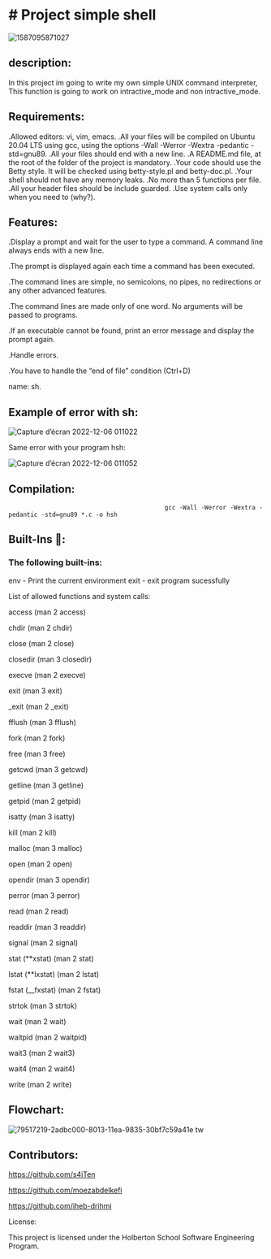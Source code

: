 #                                                         # Project simple shell
![1587095871027](https://user-images.githubusercontent.com/113900578/205889744-19a2b195-c2f7-46a8-b583-76469237c8bf.png)

## description:

In this project im going to write my own simple UNIX command interpreter, This function is going to work on intractive_mode and non intractive_mode.

## Requirements:

.Allowed editors: vi, vim, emacs.
.All your files will be compiled on Ubuntu 20.04 LTS using gcc, using the options -Wall -Werror -Wextra -pedantic -std=gnu89.
.All your files should end with a new line.
.A README.md file, at the root of the folder of the project is mandatory.
.Your code should use the Betty style. It will be checked using betty-style.pl and betty-doc.pl.
.Your shell should not have any memory leaks.
.No more than 5 functions per file.
.All your header files should be include guarded.
.Use system calls only when you need to (why?).   

## Features:

.Display a prompt and wait for the user to type a command. A command line always ends with a new line.

.The prompt is displayed again each time a command has been executed.

.The command lines are simple, no semicolons, no pipes, no redirections or any other advanced features.

.The command lines are made only of one word. No arguments will be passed to programs.

.If an executable cannot be found, print an error message and display the prompt again.

.Handle errors.

.You have to handle the “end of file” condition (Ctrl+D)


name: sh.
## Example of error with sh:

![Capture d’écran 2022-12-06 011022](https://user-images.githubusercontent.com/113900578/205890033-892cb302-e391-40d3-8215-1ec71aa94b3d.png)

Same error with your program hsh:

![Capture d’écran 2022-12-06 011052](https://user-images.githubusercontent.com/113900578/205890253-2d541474-e872-41d5-976a-9282cf4b9b6a.png)

## Compilation:

                                               gcc -Wall -Werror -Wextra -pedantic -std=gnu89 *.c -o hsh
## Built-Ins 🔨:

### The following built-ins:

env - Print the current environment
exit - exit program sucessfully

List of allowed functions and system calls:

access (man 2 access)

chdir (man 2 chdir)

close (man 2 close)

closedir (man 3 closedir)

execve (man 2 execve)

exit (man 3 exit)

_exit (man 2 \_exit)

fflush (man 3 fflush)

fork (man 2 fork)

free (man 3 free)

getcwd (man 3 getcwd)

getline (man 3 getline)

getpid (man 2 getpid)

isatty (man 3 isatty)

kill (man 2 kill)

malloc (man 3 malloc)

open (man 2 open)

opendir (man 3 opendir)

perror (man 3 perror)

read (man 2 read)

readdir (man 3 readdir)

signal (man 2 signal)

stat (**xstat) (man 2 stat)

lstat (**lxstat) (man 2 lstat)

fstat (\_\_fxstat) (man 2 fstat)

strtok (man 3 strtok)

wait (man 2 wait)

waitpid (man 2 waitpid)

wait3 (man 2 wait3)

wait4 (man 2 wait4)

write (man 2 write)

## Flowchart:

![79517219-2adbc000-8013-11ea-9835-30bf7c59a41e tw](https://user-images.githubusercontent.com/113900578/206216347-54e7fdfc-1102-424a-9af9-54ef7819c833.jpg)



## Contributors:


https://github.com/s4iTen

https://github.com/moezabdelkefi

https://github.com/iheb-drihmi











License:

This project is licensed under the Holberton School Software Engineering Program.
